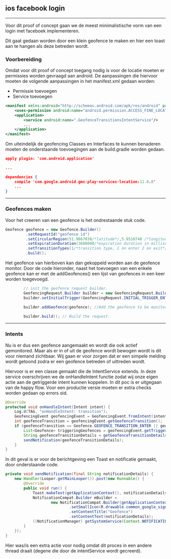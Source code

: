 
## ios facebook login

----
Voor dit proof of concept gaan we de meest minimalistische vorm van een login met faceboek implementeren.
 
 
 
 
 
 
 
 
 
 
 
 
 
 
 
Dit gaat gedaan worden door een klein geofence te maken en hier een toast aan te hangen als deze betreden wordt.

### Voorbereiding
Omdat voor dit proof of concept toegang nodig is voor de locatie moeten er permissies worden gevraagd aan android.
De aanpassingen die hiervoor moeten de volgende aanpassingen in het manifest.xml gedaan worden: 
- Permissie toevoegen
- Service toevoegen
```xml
<manifest xmlns:android="http://schemas.android.com/apk/res/android" package="com.example.thom.geofencing">
    <uses-permission android:name="android.permission.ACCESS_FINE_LOCATION"/>
    <application>
        <service android:name=".GeofenceTransitionsIntentService"/>
        ...
    </application>
</manifest>
```

Om uiteindelijk de geofencing Classes en Interfaces te kunnen benaderen moeten de onderstaande toevoegingen aan de build.gradle worden gedaan.

```json
apply plugin: 'com.android.application'

...

dependencies {
    compile 'com.google.android.gms:play-services-location:11.0.0'
    ...
}
```
----

### Geofences maken

Voor het creeren van een geofence is het ondrestaande stuk code. 
```java
Geofence geofence = new Geofence.Builder()
         .setRequestId("geofence id")
         .setCircularRegion(51.9867038/*latitude*/,5.9510748 /*longitude*/, 100 /*radius*/)
         .setExpirationDuration(3600000/*expiration duration in milliseconds*/)
         .setTransitionTypes(1/*transition type, 1 on enter 2 on exit*/)
         .build();
```

Het geofence van hierboven kan dan gekoppeld worden aan de geofence monitor. Door de code hieronder, naast het toevoegen van een enkele geofence kan er met de addGeofences() een lijst van geofences in een keer worden toegevoegd.

```java
        // init the geofence request builder.
        GeofencingRequest.Builder builder = new GeofencingRequest.Builder();
        builder.setInitialTrigger(GeofencingRequest.INITIAL_TRIGGER_ENTER);

        builder.addGeofence(geofence); //Add the geofence to be monitored by geofencing service.

        builder.build(); // Build the request.
```
----
### Intents

Nu is er dus een geofence aangemaakt en wordt die ook actief gemonitored. 
Maar als er in of uit de geofence wordt bewogen wordt is dit voor niemand zichtbaar. 
Wij gaan er voor zorgen dat er een simpele melding wordt getoond zodra er een geofence betreden of uittreden wordt.

Hiervoor is er een classe gemaakt die de IntentService extends. 
In deze service overschrijven we de onHandleIntent functie zodat wij onze eigen actie aan de getriggerde intent kunnen koppelen.
In dit poc is er uitgegaan van de happy flow. Voor een productie versie moeten er extra checks worden gedaan op errors oid.
```java
@Override
protected void onHandleIntent(Intent intent) {
    Log.d(TAG, "onHandleIntent: transition");
    GeofencingEvent geofencingEvent = GeofencingEvent.fromIntent(intent);
    int geofenceTransition = geofencingEvent.getGeofenceTransition();
    if (geofenceTransition == Geofence.GEOFENCE_TRANSITION_ENTER || geofenceTransition == Geofence.GEOFENCE_TRANSITION_EXIT || geofenceTransition == Geofence.GEOFENCE_TRANSITION_DWELL) {
        List<Geofence> triggeringGeofences = geofencingEvent.getTriggeringGeofences();
        String geofenceTransitionDetails = getGeofenceTransitionDetails(geofenceTransition, triggeringGeofences);
        sendNotification(geofenceTransitionDetails);
    }
}
```

In dit geval is er voor de berichtgeving een Toast en notificatie gemaakt, door onderstaande code.
```java
private void sendNotification(final String notificationDetails) {
    new Handler(Looper.getMainLooper()).post(new Runnable() {
        @Override
        public void run() {
            Toast.makeText(getApplicationContext(), notificationDetails, Toast.LENGTH_LONG).show();
            NotificationCompat.Builder mBuilder =
                    new NotificationCompat.Builder(getApplicationContext())
                            .setSmallIcon(R.drawable.common_google_signin_btn_icon_dark)
                            .setContentTitle("Geofence")
                            .setContentText(notificationDetails);
            ((NotificationManager) getSystemService(Context.NOTIFICATION_SERVICE)).notify(001, mBuilder.build());
        }
    });
}
```

Hier was/is een extra actie voor nodig omdat dit proces in een andere thread draait (degene die door de intentService wordt gecreerd).

